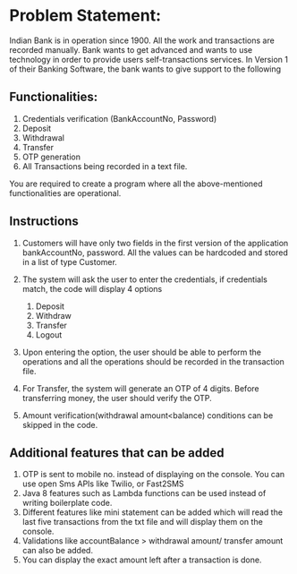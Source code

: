 # Problem Statement:

Indian Bank is in operation since 1900. All the work and transactions are recorded manually. Bank wants to get advanced and wants to use technology in order to provide users self-transactions services. In Version 1 of their Banking Software, the bank wants to give support to the following

## Functionalities:

1.  Credentials verification (BankAccountNo, Password)
2.  Deposit
3.  Withdrawal
4.  Transfer
5.  OTP generation
6.  All Transactions being recorded in a text file.

You are required to create a program where all the above-mentioned functionalities are operational.

## Instructions

1.  Customers will have only two fields in the first version of the application bankAccountNo, password. All the values can be hardcoded and stored in a list of type Customer.
    
2.  The system will ask the user to enter the credentials, if credentials match, the code will display 4 options
    1.  Deposit
    2.  Withdraw
    3.  Transfer
    4.  Logout
3.  Upon entering the option, the user should be able to perform the operations and all the operations should be recorded in the transaction file.
    
4.  For Transfer, the system will generate an OTP of 4 digits. Before transferring money, the user should verify the OTP.
    
5.  Amount verification(withdrawal amount<balance) conditions can be skipped in the code.
    

## Additional features that can be added

1.  OTP is sent to mobile no. instead of displaying on the console. You can use open Sms APIs like Twilio, or Fast2SMS
2.  Java 8 features such as Lambda functions can be used instead of writing boilerplate code.
3.  Different features like mini statement can be added which will read the last five transactions from the txt file and will display them on the console.
4.  Validations like accountBalance > withdrawal amount/ transfer amount can also be added.
5.  You can display the exact amount left after a transaction is done.
